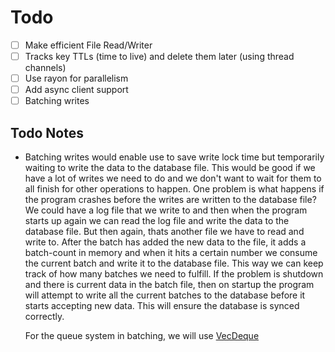 # Todo

- [ ] Make efficient File Read/Writer
- [ ] Tracks key TTLs (time to live) and delete them later (using thread channels)
- [ ] Use rayon for parallelism
- [ ] Add async client support
- [ ] Batching writes

## Todo Notes

- Batching writes would enable use to save write lock time but temporarily waiting to write the data to the database file.
  This would be good if we have a lot of writes we need to do and we don't want to wait for them to all finish for other operations to happen.
  One problem is what happens if the program crashes before the writes are written to the database file? We could have a log file that we write to
  and then when the program starts up again we can read the log file and write the data to the database file. But then again, thats another file
  we have to read and write to. After the batch has added the new data to the file, it adds a batch-count in memory and when it hits a certain number
  we consume the current batch and write it to the database file. This way we can keep track of how many batches we need to fulfill. If the problem
  is shutdown and there is current data in the batch file, then on startup the program will attempt to write all the current batches to the database
  before it starts accepting new data. This will ensure the database is synced correctly.

  For the queue system in batching, we will use [VecDeque](https://doc.rust-lang.org/std/collections/struct.VecDeque.html)
